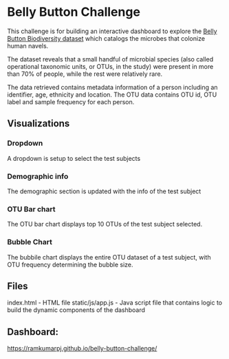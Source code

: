 # Belly Button Challenge

This challenge is for building an interactive dashboard to explore the [Belly Button Biodiversity dataset](https://robdunnlab.com/projects/belly-button-biodiversity/) which catalogs the microbes that colonize human navels.

The dataset reveals that a small handful of microbial species (also called operational taxonomic units, or OTUs, in the study) were present in more than 70% of people, while the rest were relatively rare.

The data retrieved contains metadata information of a person including an identifier, age, ethnicity and location.
The OTU data contains OTU id, OTU label and sample frequency for each person.

## Visualizations

### Dropdown
A dropdown is setup to select the test subjects

### Demographic info
The demographic section is updated with the info of the test subject

### OTU Bar chart
The OTU bar chart displays top 10 OTUs of the test subject selected.

### Bubble Chart
The bubbile chart displays the entire OTU dataset of a test subject, with OTU frequency determining the bubble size.

## Files

index.html - HTML file
static/js/app.js - Java script file that contains logic to build the dynamic components of the dashboard

## Dashboard:

https://ramkumarpj.github.io/belly-button-challenge/



